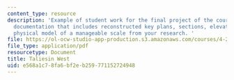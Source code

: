 ```yaml
---
content_type: resource
description: 'Example of student work for the final project of the course: a set of
  documentation that includes reconstructed key plans, sections, elevations and a
  physical model of a manageable scale from your research. '
file: https://ol-ocw-studio-app-production.s3.amazonaws.com/courses/4-205-analysis-of-contemporary-architecture-fall-2009/e568a1c78fa6bf2eb259771152724948_MIT4_205F09_sw2.pdf
file_type: application/pdf
resourcetype: Document
title: Taliesin West
uid: e568a1c7-8fa6-bf2e-b259-771152724948
---
```

